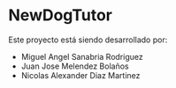 # NewDogTutor

Este proyecto está siendo desarrollado por:
- Miguel Angel Sanabria Rodriguez
- Juan Jose Melendez Bolaños
- Nicolas Alexander Diaz Martinez